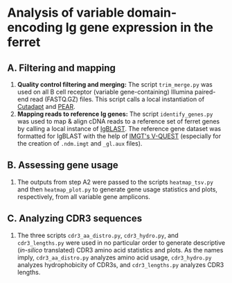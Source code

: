 # Analysis of variable domain-encoding Ig gene expression in the ferret

## A. Filtering and mapping
1. **Quality control filtering and merging:** The script `trim_merge.py` was used on all B cell receptor (variable gene-containing) Illumina paired-end read (FASTQ.GZ) files. This script calls a local instantiation of [Cutadapt](https://cutadapt.readthedocs.io/en/stable/) and [PEAR](https://github.com/tseemann/PEAR).
2. **Mapping reads to reference Ig genes:** The script `identify_genes.py` was used to map & align cDNA reads to a reference set of ferret genes by calling a local instance of [IgBLAST](https://ncbi.github.io/igblast/cook/How-to-set-up.html). The reference gene dataset was formatted for IgBLAST with the help of [IMGT's V-QUEST](https://www.imgt.org/IMGT_vquest/input) (especially for the creation of `.ndm.imgt` and `_gl.aux` files).

## B. Assessing gene usage
1. The outputs from step A2 were passed to the scripts `heatmap_tsv.py` and then `heatmap_plot.py` to generate gene usage statistics and plots, respectively, from all variable gene amplicons.

## C. Analyzing CDR3 sequences
1. The three scripts `cdr3_aa_distro.py`, `cdr3_hydro.py`, and `cdr3_lengths.py` were used in no particular order to generate descriptive (*in-silico* translated) CDR3 amino acid statistics and plots. As the names imply, `cdr3_aa_distro.py` analyzes amino acid usage, `cdr3_hydro.py` analyzes hydrophobicity of CDR3s, and `cdr3_lengths.py` analyzes CDR3 lengths.
